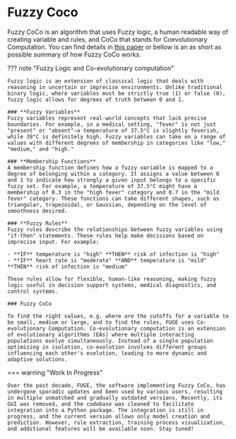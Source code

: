 # Fuzzy Coco

Fuzzy CoCo is an algorithm that uses Fuzzy logic, a human readable way of creating variable and rules, and CoCo that stands for Coevolutionary Computation. You can find details in [this paper](https://infoscience.epfl.ch/entities/publication/d86c7dde-72fa-4fb7-9842-2c3ca0e1a1b3) or bellow is an as short as possible summary of how Fuzzy CoCo works.


??? note "Fuzzy Logic and Co-evolutionary computation"

    Fuzzy logic is an extension of classical logic that deals with reasoning in uncertain or imprecise environments. Unlike traditional binary logic, where variables must be strictly true (1) or false (0), fuzzy logic allows for degrees of truth between 0 and 1.  

    ### **Fuzzy Variables**  
    Fuzzy variables represent real-world concepts that lack precise boundaries. For example, in a medical setting, "fever" is not just "present" or "absent"—a temperature of 37.5°C is slightly feverish, while 39°C is definitely high. Fuzzy variables can take on a range of values with different degrees of membership in categories like "low," "medium," and "high."

    ### **Membership Functions**  
    A membership function defines how a fuzzy variable is mapped to a degree of belonging within a category. It assigns a value between 0 and 1 to indicate how strongly a given input belongs to a specific fuzzy set. For example, a temperature of 37.5°C might have a membership of 0.3 in the "high fever" category and 0.7 in the "mild fever" category. These functions can take different shapes, such as triangular, trapezoidal, or Gaussian, depending on the level of smoothness desired.

    ### **Fuzzy Rules**  
    Fuzzy rules describe the relationships between fuzzy variables using "if-then" statements. These rules help make decisions based on imprecise input. For example:  

    - **IF** temperature is "high" **THEN** risk of infection is "high"  
    - **IF** heart rate is "moderate" **AND** temperature is "mild" **THEN** risk of infection is "medium"  

    These rules allow for flexible, human-like reasoning, making fuzzy logic useful in decision support systems, medical diagnostics, and control systems.  

    ### Fuzzy CoCo

    To find the right values, e.g. where are the cutoffs for a variable to be small, medium or large, and to find the rules, FUGE uses Co-evolutionary Computation. Co-evolutionary computation is an extension of evolutionary algorithms (EAs) where multiple interacting populations evolve simultaneously. Instead of a single population optimizing in isolation, co-evolution involves different groups influencing each other's evolution, leading to more dynamic and adaptive solutions.

=== warning "Work In Progress"

    Over the past decade, FUGE, the software implementing Fuzzy CoCo, has undergone sporadic updates and been used by various users, resulting in multiple unmatched and gradually outdated versions. Recently, its GUI was removed, and the codebase was cleaned to facilitate integration into a Python package. The integration is still in progress, and the current version allows only model creation and prediction. However, rule extraction, training process visualization, and additional features will be available soon. Stay tuned!

